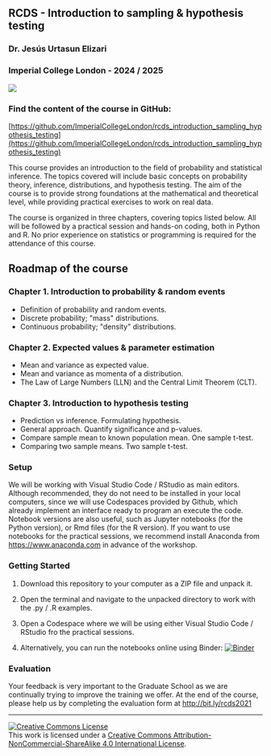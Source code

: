 ## RCDS - Introduction to sampling & hypothesis testing

### Dr. Jesús Urtasun Elizari

### Imperial College London - 2024 / 2025

<img src="/readme_figures/grad-school-logo.png">

### Find the content of the course in GitHub:
[https://github.com/ImperialCollegeLondon/rcds_introduction_sampling_hypothesis_testing](https://github.com/ImperialCollegeLondon/rcds_introduction_sampling_hypothesis_testing)

This course provides an introduction to the field of probability and statistical inference.
The topics covered will include basic concepts on probability theory, inference, distributions, and hypothesis testing. 
The aim of the course is to provide strong foundations at the mathematical and theoretical level, while providing practical exercises to work on real data.

The course is organized in three chapters, covering topics listed below. 
All will be followed by a practical session and hands-on coding, both in Python and R. 
No prior experience on statistics or programming is required for the attendance of this course.

## Roadmap of the course

### Chapter 1. Introduction to probability & random events

- Definition of probability and random events.
- Discrete probability; "mass" distributions.
- Continuous probability; "density" distributions.

### Chapter 2. Expected values & parameter estimation

- Mean and variance as expected value.
- Mean and variance as momenta of a distribution.
- The Law of Large Numbers (LLN) and the Central Limit Theorem (CLT).

### Chapter 3. Introduction to hypothesis testing

- Prediction vs inference. Formulating hypothesis.
- General approach. Quantify significance and p-values.
- Compare sample mean to known population mean. One sample t-test.
- Comparing two sample means. Two sample t-test.

### Setup

We will be working with Visual Studio Code / RStudio as main editors. Although recommended, they do not need to be installed in your local computers, since we will use Codespaces provided by Github, which already implement an interface ready to program an execute the code.
Notebook versions are also useful, such as Jupyter notebooks (for the Python version), or Rmd files (for the R version). 
If you want to use notebooks for the practical sessions, we recommend install Anaconda from https://www.anaconda.com in advance of the workshop.

### Getting Started

1. Download this repository to your computer as a ZIP file and unpack it.

2. Open the terminal and navigate to the unpacked directory to work with the .py / .R examples.

3. Open a Codespace where we will be using either Visual Studio Code / RStudio fro the practical sessions.

4. Alternatively, you can run the notebooks online using Binder: 
[![Binder](https://mybinder.org/badge_logo.svg)](https://mybinder.org/v2/gh/johnpinney/sampling_and_hypothesis_testing/master?urlpath=lab)

### Evaluation

Your feedback is very important to the Graduate School as we are continually trying to improve the training we offer.
At the end of the course, please help us by completing the evaluation form at http://bit.ly/rcds2021

<hr>
<a rel="license" href="http://creativecommons.org/licenses/by-nc-sa/4.0/"><img alt="Creative Commons License" style="border-width:0" src="https://i.creativecommons.org/l/by-nc-sa/4.0/80x15.png" /></a><br />This work is licensed under a <a rel="license" href="http://creativecommons.org/licenses/by-nc-sa/4.0/">Creative Commons Attribution-NonCommercial-ShareAlike 4.0 International License</a>.
